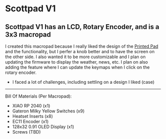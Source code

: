 # Scottpad V1
Scottpad V1 has an LCD, Rotary Encoder, and is a 3x3 macropad
-----
I created this macropad because I really liked the design of the [Printed Pad](https://protadesigns.com/products/printed-pad?variant=41279531253817) and the functionality, but I perfer a knob better and to have the screen on the other side. I also wanted it to be more customizable and I plan on updating the firmware to display the weather, news, etc. I plan on also adding the feature where I can update the keymaps when I click on the rotary encoder.
- I faced a lot of challenges, including settling on a design I liked (case)
-----
Bill Of Materials (Per Macropad):
- XIAO RP 2040 (x1)
- Gateron Milky Yellow Switches (x9)
- Heatset Inserts (x8)
- EC11 Encoder (x1)
- 128x32 0.91 OLED Display (x1)
- Screws (TBD)
